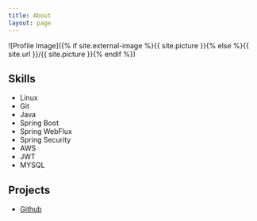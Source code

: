 ```yaml
---
title: About
layout: page
---
```

![Profile Image]({% if site.external-image %}{{ site.picture }}{% else %}{{ site.url }}/{{ site.picture }}{% endif %})


<h2>Skills</h2>

<ul class="skill-list">
	<li>Linux</li>
	<li>Git</li>
	<li>Java</li>
	<li>Spring Boot</li>
	<li>Spring WebFlux</li>
	<li>Spring Security</li>
	<li>AWS</li>
	<li>JWT</li>
	<li>MYSQL</li>
	
</ul>

<h2>Projects</h2>

<ul>
	<li><a href="https://github.com/SEBBE39JINAKIM">Github</a></li>
	
</ul>
